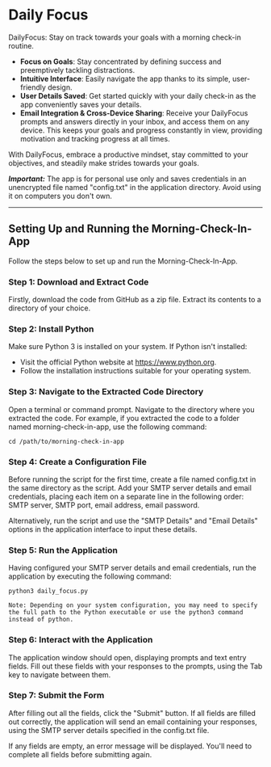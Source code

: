 # Daily Focus
DailyFocus: Stay on track towards your goals with a morning check-in routine.
- **Focus on Goals**: Stay concentrated by defining success and preemptively tackling distractions.
- **Intuitive Interface**: Easily navigate the app thanks to its simple, user-friendly design.
- **User Details Saved**: Get started quickly with your daily check-in as the app conveniently saves your details.
- **Email Integration & Cross-Device Sharing**: Receive your DailyFocus prompts and answers directly in your inbox, and access them on any device. This keeps your goals and progress constantly in view, providing motivation and tracking progress at all times.

With DailyFocus, embrace a productive mindset, stay committed to your objectives, and steadily make strides towards your goals.

***Important:*** The app is for personal use only and saves credentials in an unencrypted file named "config.txt" in the application directory. Avoid using it on computers you don't own.

---

## Setting Up and Running the Morning-Check-In-App

Follow the steps below to set up and run the Morning-Check-In-App.

### Step 1: Download and Extract Code

Firstly, download the code from GitHub as a zip file. Extract its contents to a directory of your choice.

### Step 2: Install Python

Make sure Python 3 is installed on your system. If Python isn't installed:
- Visit the official Python website at https://www.python.org.
- Follow the installation instructions suitable for your operating system.

### Step 3: Navigate to the Extracted Code Directory

Open a terminal or command prompt. Navigate to the directory where you extracted the code. For example, if you extracted the code to a folder named morning-check-in-app, use the following command:

```
cd /path/to/morning-check-in-app
```

### Step 4: Create a Configuration File

Before running the script for the first time, create a file named config.txt in the same directory as the script. Add your SMTP server details and email credentials, placing each item on a separate line in the following order: SMTP server, SMTP port, email address, email password.

Alternatively, run the script and use the "SMTP Details" and "Email Details" options in the application interface to input these details.

### Step 5: Run the Application

Having configured your SMTP server details and email credentials, run the application by executing the following command:
```
python3 daily_focus.py
```
	Note: Depending on your system configuration, you may need to specify the full path to the Python executable or use the python3 command instead of python.

### Step 6: Interact with the Application

The application window should open, displaying prompts and text entry fields. Fill out these fields with your responses to the prompts, using the Tab key to navigate between them.

### Step 7: Submit the Form

After filling out all the fields, click the "Submit" button. If all fields are filled out correctly, the application will send an email containing your responses, using the SMTP server details specified in the config.txt file.

If any fields are empty, an error message will be displayed. You'll need to complete all fields before submitting again.